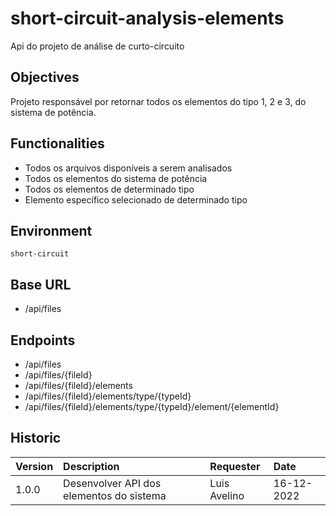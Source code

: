 # short-circuit-analysis-elements

Api do projeto de análise de curto-circuito

## Objectives

Projeto responsável por retornar todos os elementos do tipo 1, 2 e 3, do sistema de potência.

## Functionalities

* Todos os arquivos disponíveis a serem analisados
* Todos os elementos do sistema de potência
* Todos os elementos de determinado tipo
* Elemento específico selecionado de determinado tipo

## Environment

```
short-circuit
```

## Base URL

* /api/files

## Endpoints

* /api/files
* /api/files/{fileId}
* /api/files/{fileId}/elements
* /api/files/{fileId}/elements/type/{typeId}
* /api/files/{fileId}/elements/type/{typeId}/element/{elementId}

## Historic

|Version|Description|Requester|Date|
|:------|:----------|:---|:---|
|1.0.0|Desenvolver API dos elementos do sistema|Luis Avelino|16-12-2022|
